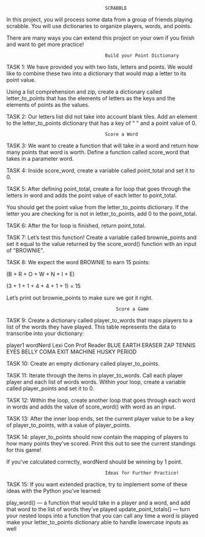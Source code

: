                                         SCRABBLE

In this project, you will process some data from a group of friends playing scrabble. You will use dictionaries to organize players, words, and points.

There are many ways you can extend this project on your own if you finish and want to get more practice!

                                        Build your Point Dictionary
TASK 1:
We have provided you with two lists, letters and points. We would like to combine these two into a dictionary that would map a letter to its point value.

Using a list comprehension and zip, create a dictionary called letter_to_points that has the elements of letters as the keys and the elements of points as the values.

TASK 2:
Our letters list did not take into account blank tiles. Add an element to the letter_to_points dictionary that has a key of " " and a point value of 0.

                                        Score a Word
TASK 3:
We want to create a function that will take in a word and return how many points that word is worth.
Define a function called score_word that takes in a parameter word.

TASK 4:
Inside score_word, create a variable called point_total and set it to 0.

TASK 5:
After defining point_total, create a for loop that goes through the letters in word and adds the point value of each letter to point_total.

You should get the point value from the letter_to_points dictionary. If the letter you are checking for is not in letter_to_points, add 0 to the point_total.

TASK 6:
After the for loop is finished, return point_total.

TASK 7:
Let’s test this function! Create a variable called brownie_points and set it equal to the value returned by the score_word() function with an input of "BROWNIE".

TASK 8:
We expect the word BROWNIE to earn 15 points:

(B + R + O + W + N + I + E)

(3 + 1 + 1 + 4 + 4 + 1 + 1) = 15

Let’s print out brownie_points to make sure we got it right.

                                            Score a Game
TASK 9:
Create a dictionary called player_to_words that maps players to a list of the words they have played. This table represents the data to transcribe into your dictionary:

player1	wordNerd	Lexi Con	Prof Reader
BLUE	EARTH	    ERASER	    ZAP
TENNIS	EYES	    BELLY	    COMA
EXIT	MACHINE	    HUSKY	    PERIOD

TASK 10:
Create an empty dictionary called player_to_points.

TASK 11:
Iterate through the items in player_to_words. Call each player player and each list of words words.
Within your loop, create a variable called player_points and set it to 0.

TASK 12:
Within the loop, create another loop that goes through each word in words and adds the value of score_word() with word as an input.

TASK 13:
After the inner loop ends, set the current player value to be a key of player_to_points, with a value of player_points.

TASK 14:
player_to_points should now contain the mapping of players to how many points they’ve scored. Print this out to see the current standings for this game!

If you’ve calculated correctly, wordNerd should be winning by 1 point.

                                        Ideas for Further Practice!
TASK 15:
If you want extended practice, try to implement some of these ideas with the Python you’ve learned:

play_word() — a function that would take in a player and a word, and add that word to the list of words they’ve played
update_point_totals() — turn your nested loops into a function that you can call any time a word is played
make your letter_to_points dictionary able to handle lowercase inputs as well
